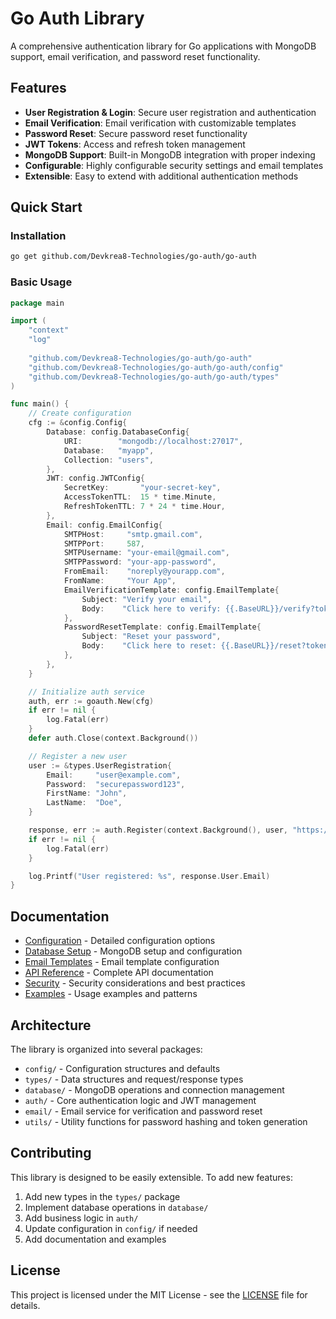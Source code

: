 # Go Auth Library

A comprehensive authentication library for Go applications with MongoDB support, email verification, and password reset functionality.

## Features

- **User Registration & Login**: Secure user registration and authentication
- **Email Verification**: Email verification with customizable templates
- **Password Reset**: Secure password reset functionality
- **JWT Tokens**: Access and refresh token management
- **MongoDB Support**: Built-in MongoDB integration with proper indexing
- **Configurable**: Highly configurable security settings and email templates
- **Extensible**: Easy to extend with additional authentication methods

## Quick Start

### Installation

```bash
go get github.com/Devkrea8-Technologies/go-auth/go-auth
```

### Basic Usage

```go
package main

import (
    "context"
    "log"
    
    "github.com/Devkrea8-Technologies/go-auth/go-auth"
    "github.com/Devkrea8-Technologies/go-auth/go-auth/config"
    "github.com/Devkrea8-Technologies/go-auth/go-auth/types"
)

func main() {
    // Create configuration
    cfg := &config.Config{
        Database: config.DatabaseConfig{
            URI:        "mongodb://localhost:27017",
            Database:   "myapp",
            Collection: "users",
        },
        JWT: config.JWTConfig{
            SecretKey:       "your-secret-key",
            AccessTokenTTL:  15 * time.Minute,
            RefreshTokenTTL: 7 * 24 * time.Hour,
        },
        Email: config.EmailConfig{
            SMTPHost:     "smtp.gmail.com",
            SMTPPort:     587,
            SMTPUsername: "your-email@gmail.com",
            SMTPPassword: "your-app-password",
            FromEmail:    "noreply@yourapp.com",
            FromName:     "Your App",
            EmailVerificationTemplate: config.EmailTemplate{
                Subject: "Verify your email",
                Body:    "Click here to verify: {{.BaseURL}}/verify?token={{.Token}}",
            },
            PasswordResetTemplate: config.EmailTemplate{
                Subject: "Reset your password",
                Body:    "Click here to reset: {{.BaseURL}}/reset?token={{.Token}}",
            },
        },
    }

    // Initialize auth service
    auth, err := goauth.New(cfg)
    if err != nil {
        log.Fatal(err)
    }
    defer auth.Close(context.Background())

    // Register a new user
    user := &types.UserRegistration{
        Email:     "user@example.com",
        Password:  "securepassword123",
        FirstName: "John",
        LastName:  "Doe",
    }

    response, err := auth.Register(context.Background(), user, "https://yourapp.com")
    if err != nil {
        log.Fatal(err)
    }

    log.Printf("User registered: %s", response.User.Email)
}
```

## Documentation

- [Configuration](configuration.md) - Detailed configuration options
- [Database Setup](database.md) - MongoDB setup and configuration
- [Email Templates](email-templates.md) - Email template configuration
- [API Reference](api-reference.md) - Complete API documentation
- [Security](security.md) - Security considerations and best practices
- [Examples](examples.md) - Usage examples and patterns

## Architecture

The library is organized into several packages:

- `config/` - Configuration structures and defaults
- `types/` - Data structures and request/response types
- `database/` - MongoDB operations and connection management
- `auth/` - Core authentication logic and JWT management
- `email/` - Email service for verification and password reset
- `utils/` - Utility functions for password hashing and token generation

## Contributing

This library is designed to be easily extensible. To add new features:

1. Add new types in the `types/` package
2. Implement database operations in `database/`
3. Add business logic in `auth/`
4. Update configuration in `config/` if needed
5. Add documentation and examples

## License

This project is licensed under the MIT License - see the [LICENSE](../LICENSE) file for details.
